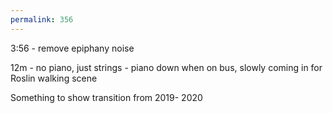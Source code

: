 ```yaml
---
permalink: 356
---
```

3:56 - remove epiphany noise


12m - no piano, just strings - piano down when on bus, slowly coming in for Roslin walking scene 



Something to show transition from 2019- 2020